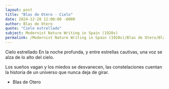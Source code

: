 ```yaml
---
layout: post
title: "Blas de Otero - Cielo"
date: 2024-12-28 12:00:00 -0000
author: Blas de Otero
quote: "Cielo estrellado"
subject: Modernist Nature Writing in Spain (1920s)
permalink: /Modernist Nature Writing in Spain (1920s)/Blas de Otero/Blas de Otero - Cielo
---
```


Cielo estrellado
En la noche profunda,
y entre estrellas cautivas,
una voz se alza
de lo alto del cielo.

Los sueños vagan
y los miedos se desvanecen,
las constelaciones cuentan
la historia de un universo
que nunca deja de girar.

- Blas de Otero
